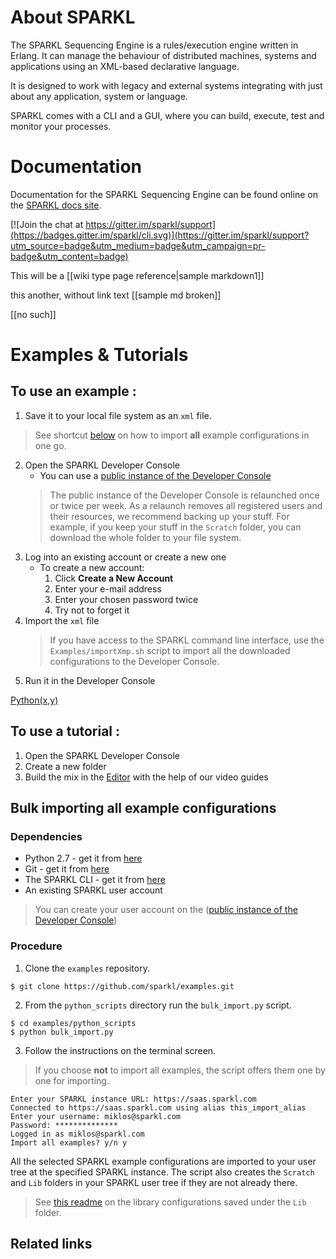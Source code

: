 # About SPARKL
The SPARKL Sequencing Engine is a rules/execution engine written in Erlang. It can manage the behaviour of distributed machines, systems and applications using an XML-based declarative language. 

It is designed to work with legacy and external systems integrating with just about any application, system or language.

SPARKL comes with a CLI and a GUI, where you can build, execute, test and monitor your processes.

# Documentation 
Documentation for the SPARKL Sequencing Engine can be found online on the [SPARKL docs site](http://docs.sparkl.com/). 

[![Join the chat at https://gitter.im/sparkl/support](https://badges.gitter.im/sparkl/cli.svg)](https://gitter.im/sparkl/support?utm_source=badge&utm_medium=badge&utm_campaign=pr-badge&utm_content=badge)

This will be a [[wiki type page reference|sample markdown1]]

this another, without link text [[sample md broken]]

[[no such]]

# Examples & Tutorials <a name="ex_tut"></a>
## To use an example <a name="use_examples"></a>:
1. Save it to your local file system as an `xml` file.
> See shortcut [below](#bulk-importing-all-example-configurations) on how to import **all** example configurations in one go.
2. Open the SPARKL Developer Console
   * You can use a [public instance of the Developer Console](https://saas.sparkl.com)
   > The public instance of the Developer Console is relaunched once or twice per week.
   > As a relaunch removes all registered users and their resources, we recommend backing up your stuff.
   > For example, if you keep your stuff in the `Scratch` folder, you can download the whole folder to your file system.
3. Log into an existing account or create a new one
   * To create a new account: 
     1. Click **Create a New Account**
     2. Enter your e-mail address
     3. Enter your chosen password twice
     4. Try not to forget it
4. Import the `xml` file
   > If you have access to the SPARKL command line interface, use the `Examples/importXmp.sh` script to import all the downloaded configurations to the Developer Console.
5. Run it in the Developer Console

[Python(x,y)](https://python-xy.github.io)
  
## To use a tutorial <a name="use_tutorial"></a>:
 1. Open the SPARKL Developer Console
 2. Create a new folder
 3. Build the mix in the [Editor][editor link] with the help of our video guides
 
 ## Bulk importing all example configurations
 ### Dependencies
 * Python 2.7 - get it from [here](https://www.python.org/downloads/ "Python download")
 * Git - get it from [here](https://git-scm.com/downloads)
 * The SPARKL CLI - get it from [here](https://github.com/sparkl/cli/releases)
 * An existing SPARKL user account
 > You can create your user account on the ([public instance of the Developer Console](https://saas.sparkl.com))
### Procedure
1. Clone the `examples` repository.
  ```
  $ git clone https://github.com/sparkl/examples.git
  ```
2. From the `python_scripts` directory run the `bulk_import.py` script.
  ```
  $ cd examples/python_scripts
  $ python bulk_import.py
  ```
3. Follow the instructions on the terminal screen. 
> If you choose **not** to import all examples, the script offers them one by one for importing.
  ```
  Enter your SPARKL instance URL: https://saas.sparkl.com
  Connected to https://saas.sparkl.com using alias this_import_alias
  Enter your username: miklos@sparkl.com
  Password: **************
  Logged in as miklos@sparkl.com
  Import all examples? y/n y
  ```
All the selected SPARKL example configurations are imported to your user tree at the specified SPARKL instance. The script also creates the `Scratch` and `Lib` folders in your SPARKL user tree if they are not already there.
> See [this readme][1] on the library configurations saved under the `Lib` folder.

## Related links
[1]: https://github.com/sparkl/examples/tree/master/Library
[editor link]: http://docs.sparkl.com/#TopicRoot/Editor/the_editor_c.html
